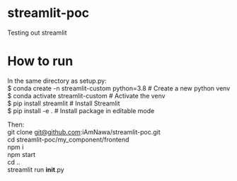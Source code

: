# streamlit-poc   
Testing out streamlit

# How to run
In the same directory as setup.py:    
$ conda create -n streamlit-custom python=3.8  # Create a new python venv   
$ conda activate streamlit-custom              # Activate the venv    
$ pip install streamlit                        # Install Streamlit    
$ pip install -e .                             # Install package in editable mode   

Then:    
git clone git@github.com:iAmNawa/streamlit-poc.git    
cd streamlit-poc/my_component/frontend    
npm i  
npm start   
cd ..   
streamlit run __init__.py   
